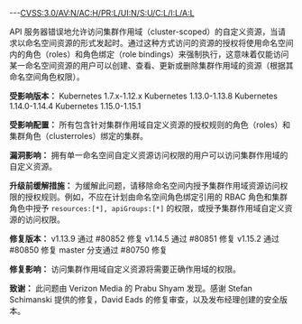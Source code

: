 ---[CVSS:3.0/AV:N/AC:H/PR:L/UI:N/S:U/C:L/I:L/A:L](https://www.first.org/cvss/calculator/3.0#CVSS:3.0/AV:N/AC:H/PR:L/UI:N/S:U/C:L/I:L/A:L)

API 服务器错误地允许访问集群作用域（cluster-scoped）的自定义资源，当请求以命名空间资源的形式发起时。通过这种方式访问的资源的授权将使用命名空间内的角色（roles）和角色绑定（role bindings）来强制执行，这意味着仅能访问某一命名空间资源的用户可以创建、查看、更新或删除集群作用域的资源（根据其命名空间角色权限）。

**受影响版本：**
Kubernetes 1.7.x-1.12.x
Kubernetes 1.13.0-1.13.8
Kubernetes 1.14.0-1.14.4
Kubernetes 1.15.0-1.15.1

**受影响配置：**
所有包含针对集群作用域自定义资源的授权规则的角色（roles）和集群角色（clusterroles）绑定的集群。

**漏洞影响：**
拥有单一命名空间自定义资源访问权限的用户可以访问集群作用域的自定义资源。

**升级前缓解措施：**
为缓解此问题，请移除命名空间内授予集群作用域资源访问权限的授权规则。例如，不应在计划由命名空间角色绑定引用的 RBAC 角色和集群角色中授予 `resources:[*], apiGroups:[*]` 的权限，或授予集群作用域自定义资源的访问权限。

**修复版本：**
v1.13.9 通过 #80852 修复
v1.14.5 通过 #80851 修复
v1.15.2 通过 #80850 修复
master 分支通过 #80750 修复

**修复影响：**
访问集群作用域自定义资源将需要正确作用域的权限。

**致谢：**
此问题由 Verizon Media 的 Prabu Shyam 发现。感谢 Stefan Schimanski 提供的修复，David Eads 的修复审查，以及发布经理创建的安全版本。